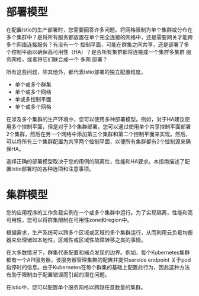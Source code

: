 # 部署模型

在配置Istio的生产部署时，您需要回答许多问题。将网格限制为单个集群或分布在多个集群中？是将所有服务都放置在单个完全连接的网络中，还是需要网关才能跨多个网络连接服务？有没有一个 控制平面，可能在群集之间共享，还是部署了多个控制平面以确保高可用性（HA）？是否所有集群都将连接成一个集群多集群 服务网格，或者将它们联合成一个 多网 部署？

所有这些问题，除其他外，都代表Istio部署的独立配置维度。

- 单个或多个群集
- 单个或多个网络
- 单或多控制平面
- 单个或多个网格

在涉及多个集群的生产环境中，您可以使用多种部署模型。例如，对于HA建议使用多个控制平面，但是对于3个集群部署，您可以通过使用单个共享控制平面部署2个集群，然后在另一个网络中添加第三个集群和第二个控制平面来实现。然后，可以将所有三个集群配置为共享两个控制平面，以便所有集群都有2个控制源来确保HA。

选择正确的部署模型取决于您的用例的隔离性，性能和HA要求。本指南描述了配置Istio部署时的各种选项和注意事项。

# 集群模型

您的应用程序的工作负载实例在一个或多个集群中运行。为了实现隔离，性能和高可用性，您可以将群集限制在可用性zone和region中。

根据需求，生产系统可以跨多个区域或区域的多个集群运行，从而利用云负载均衡器来处理诸如本地性，区域性或区域性故障转移之类的事情。

在大多数情况下，群集代表配置和端点发现的边界。例如，每个Kubernetes集群都有一个API服务器，该服务器管理集群的配置并提供service endpoint 关于pod启停时的信息。由于Kubernetes在每个群集的基础上配置此行为，因此这种方法有助于限制由于配置错误而引起的潜在问题。

在Istio中，您可以配置单个服务网格以跨越任意数量的集群。